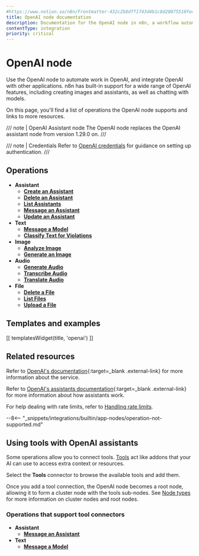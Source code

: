 ```yaml
---
#https://www.notion.so/n8n/Frontmatter-432c2b8dff1f43d4b1c8d20075510fe4
title: OpenAI node documentation
description: Documentation for the OpenAI node in n8n, a workflow automation platform. Includes details of operations and configuration, and links to examples and credentials information.
contentType: integration
priority: critical
---
```


# OpenAI node

Use the OpenAI node to automate work in OpenAI, and integrate OpenAI with other applications. n8n has built-in support for a wide range of OpenAI features, including creating images and assistants, as well as chatting with models. 

On this page, you'll find a list of operations the OpenAI node supports and links to more resources.

/// note | OpenAI Assistant node
The OpenAI node replaces the OpenAI assistant node from version 1.29.0 on.
///

/// note | Credentials
Refer to [OpenAI credentials](/integrations/builtin/credentials/openai/) for guidance on setting up authentication. 
///

## Operations

- **Assistant** 
	- [**Create an Assistant**](/integrations/builtin/app-nodes/n8n-nodes-langchain.openai/assistant-operations/#create-an-assistant)
	- [**Delete an Assistant**](/integrations/builtin/app-nodes/n8n-nodes-langchain.openai/assistant-operations/#delete-an-assistant)
	- [**List Assistants**](/integrations/builtin/app-nodes/n8n-nodes-langchain.openai/assistant-operations/#list-assistants)
	- [**Message an Assistant**](/integrations/builtin/app-nodes/n8n-nodes-langchain.openai/assistant-operations/#message-an-assistant)
	- [**Update an Assistant**](/integrations/builtin/app-nodes/n8n-nodes-langchain.openai/assistant-operations/#update-an-assistant)
- **Text**
	- [**Message a Model**](/integrations/builtin/app-nodes/n8n-nodes-langchain.openai/text-operations/#message-a-model)
	- [**Classify Text for Violations**](/integrations/builtin/app-nodes/n8n-nodes-langchain.openai/text-operations/#classify-text-for-violations)
- **Image**
	- [**Analyze Image**](/integrations/builtin/app-nodes/n8n-nodes-langchain.openai/image-operations/#analyze-image)
	- [**Generate an Image**](/integrations/builtin/app-nodes/n8n-nodes-langchain.openai/image-operations/#generate-an-image)
- **Audio**
	- [**Generate Audio**](/integrations/builtin/app-nodes/n8n-nodes-langchain.openai/audio-operations/#generate-audio)
	- [**Transcribe Audio**](/integrations/builtin/app-nodes/n8n-nodes-langchain.openai/audio-operations/#transcribe-audio)
	- [**Translate Audio**](/integrations/builtin/app-nodes/n8n-nodes-langchain.openai/audio-operations/#translate-audio)
- **File**
	- [**Delete a File**](/integrations/builtin/app-nodes/n8n-nodes-langchain.openai/file-operations/#delete-a-file)
	- [**List Files**](/integrations/builtin/app-nodes/n8n-nodes-langchain.openai/file-operations/#list-files)
	- [**Upload a File**](/integrations/builtin/app-nodes/n8n-nodes-langchain.openai/file-operations/#upload-a-file)

## Templates and examples

<!-- see https://www.notion.so/n8n/Pull-in-templates-for-the-integrations-pages-37c716837b804d30a33b47475f6e3780 -->
[[ templatesWidget(title, 'openai') ]]

## Related resources

Refer to [OpenAI's documentation](https://beta.openai.com/docs/introduction){:target=_blank .external-link} for more information about the service.

Refer to [OpenAI's assistants documentation](https://platform.openai.com/docs/assistants/how-it-works/objects){:target=_blank .external-link} for more information about how assistants work.

For help dealing with rate limits, refer to [Handling rate limits](/integrations/builtin/rate-limits/).

--8<-- "_snippets/integrations/builtin/app-nodes/operation-not-supported.md"


## Using tools with OpenAI assistants

Some operations allow you to connect tools. [Tools](https://docs.n8n.io/advanced-ai/examples/understand-tools/) act like addons that your AI can use to access extra context or resources.

Select the **Tools** connector to browse the available tools and add them.

Once you add a tool connection, the OpenAI node becomes a root node, allowing it to form a cluster node with the tools sub-nodes. See [Node types](/integrations/builtin/node-types/#cluster-nodes) for more information on cluster nodes and root nodes.

### Operations that support tool connectors

- **Assistant**
	- [**Message an Assistant**](/integrations/builtin/app-nodes/n8n-nodes-langchain.openai/assistant-operations/#message-an-assistant)
- **Text**
	- [**Message a Model**](/integrations/builtin/app-nodes/n8n-nodes-langchain.openai/text-operations/#message-a-model)
